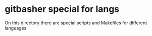 # gitbasher special for langs

On this directory there are special scripts and Makefiles for different languages

